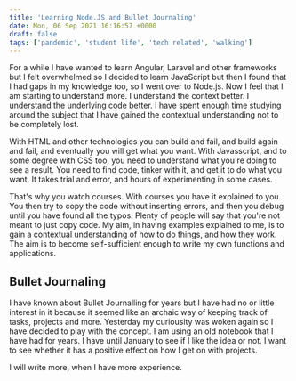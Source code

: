 ```yaml
---
title: 'Learning Node.JS and Bullet Journaling'
date: Mon, 06 Sep 2021 16:16:57 +0000
draft: false
tags: ['pandemic', 'student life', 'tech related', 'walking']
---
```


For a while I have wanted to learn Angular, Laravel and other frameworks but I felt overwhelmed so I decided to learn JavaScript but then I found that I had gaps in my knowledge too, so I went over to Node.js. Now I feel that I am starting to understand more. I understand the context better. I understand the underlying code better. I have spent enough time studying around the subject that I have gained the contextual understanding not to be completely lost.

With HTML and other technologies you can build and fail, and build again and fail, and eventually you will get what you want. With Javasscript, and to some degree with CSS too, you need to understand what you're doing to see a result. You need to find code, tinker with it, and get it to do what you want. It takes trial and error, and hours of experimenting in some cases.

That's why you watch courses. With courses you have it explained to you. You then try to copy the code without inserting errors, and then you debug until you have found all the typos. Plenty of people will say that you're not meant to just copy code. My aim, in having examples explained to me, is to gain a contextual understanding of how to do things, and how they work. The aim is to become self-sufficient enough to write my own functions and applications.

Bullet Journaling
-----------------

I have known about Bullet Journalling for years but I have had no or little interest in it because it seemed like an archaic way of keeping track of tasks, projects and more. Yesterday my curiousity was woken again so I have decided to play with the concept. I am using an old notebook that I have had for years. I have until January to see if I like the idea or not. I want to see whether it has a positive effect on how I get on with projects.

I will write more, when I have more experience.